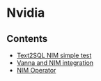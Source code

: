 # Nvidia

## Contents
- [Text2SQL NIM simple test](nim/text2sql/simple_test)
- [Vanna and NIM integration](nim/text2sql/vanna-nim)
- [NIM Operator](nim/operator)